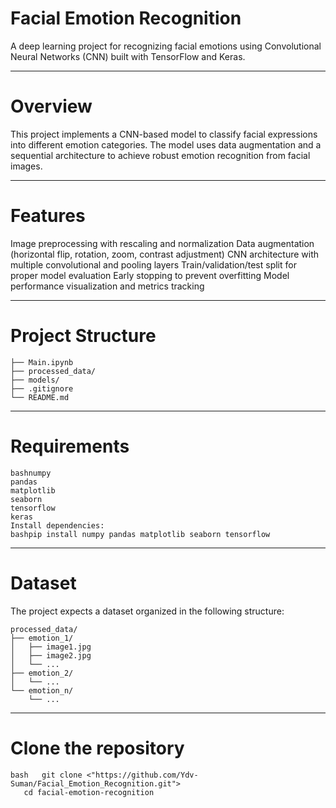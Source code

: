 # Facial Emotion Recognition
A deep learning project for recognizing facial emotions using Convolutional Neural Networks (CNN) built with TensorFlow and Keras.

---

# Overview
This project implements a CNN-based model to classify facial expressions into different emotion categories. The model uses data augmentation and a sequential architecture to achieve robust emotion recognition from facial images.

---

# Features
Image preprocessing with rescaling and normalization
Data augmentation (horizontal flip, rotation, zoom, contrast adjustment)
CNN architecture with multiple convolutional and pooling layers
Train/validation/test split for proper model evaluation
Early stopping to prevent overfitting
Model performance visualization and metrics tracking

---

# Project Structure
```
├── Main.ipynb                 
├── processed_data/           
├── models/                 
├── .gitignore                
└── README.md   
```

---

# Requirements
```
bashnumpy
pandas
matplotlib
seaborn
tensorflow
keras
Install dependencies:
bashpip install numpy pandas matplotlib seaborn tensorflow
```

---

# Dataset
The project expects a dataset organized in the following structure:
```
processed_data/
├── emotion_1/
│   ├── image1.jpg
│   ├── image2.jpg
│   └── ...
├── emotion_2/
│   └── ...
└── emotion_n/
    └── ...
````

---

# Clone the repository
```
bash   git clone <"https://github.com/Ydv-Suman/Facial_Emotion_Recognition.git">
   cd facial-emotion-recognition
```